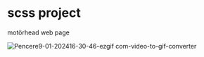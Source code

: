 <h1>scss project</h1>

<p>motörhead web page</p>


![Pencere9-01-202416-30-46-ezgif com-video-to-gif-converter](https://github.com/anarchy8/motorhead/assets/109462101/4ea36817-512d-4d19-8b17-0777b945f614)

